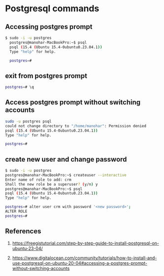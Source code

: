 # Postgresql commands

## Accessing postgres prompt

```bash
$ sudo -i -u postgres
  postgres@manohar-MacBookPro:~$ psql
  psql (15.4 (Ubuntu 15.4-0ubuntu0.23.04.1))
  Type "help" for help.

  postgres=#
```

## exit from postgres prompt

```bash
postgres=# \q
```

## Access postgres prompt without switching accounts

```bash
sudo -u postgres psql
could not change directory to "/home/manohar": Permission denied
psql (15.4 (Ubuntu 15.4-0ubuntu0.23.04.1))
Type "help" for help.

postgres=#
```

## create new user and change password

```bash
$ sudo -i -u postgres
postgres@manohar-MacBookPro:~$ createuser --interactive
Enter name of role to add: crm
Shall the new role be a superuser? (y/n) y
postgres@manohar-MacBookPro:~$ psql
psql (15.4 (Ubuntu 15.4-0ubuntu0.23.04.1))
Type "help" for help.

postgres=# alter user crm with password '<new password>';
ALTER ROLE
postgres=# 
```

## References

1. https://freegistutorial.com/step-by-step-guide-to-install-postgresql-on-ubuntu-23-04/

2. https://www.digitalocean.com/community/tutorials/how-to-install-and-use-postgresql-on-ubuntu-20-04#accessing-a-postgres-prompt-without-switching-accounts
